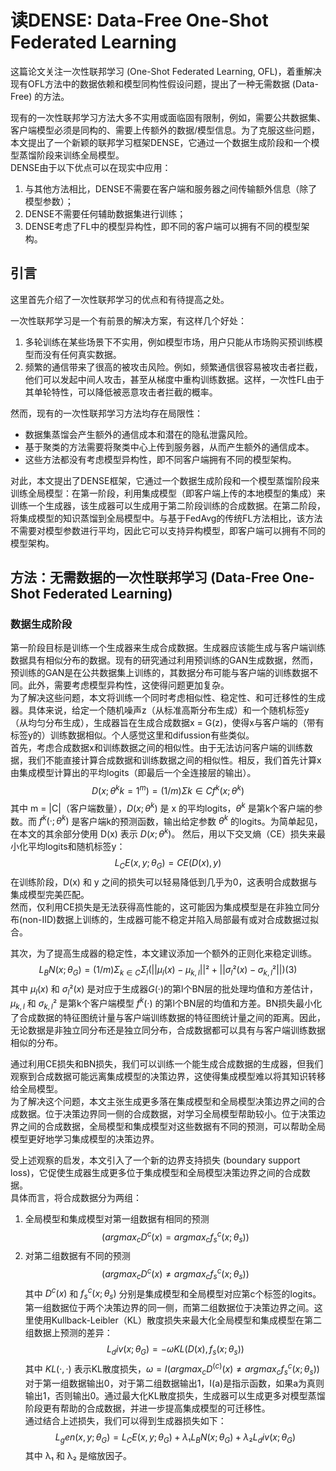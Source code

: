 # 读DENSE: Data-Free One-Shot Federated Learning

这篇论文关注一次性联邦学习 (One-Shot Federated Learning, OFL)，着重解决现有OFL方法中的数据依赖和模型同构性假设问题，提出了一种无需数据 (Data-Free) 的方法。

现有的一次性联邦学习方法大多不实用或面临固有限制，例如，需要公共数据集、客户端模型必须是同构的、需要上传额外的数据/模型信息。为了克服这些问题，本文提出了一个新颖的联邦学习框架DENSE，它通过一个数据生成阶段和一个模型蒸馏阶段来训练全局模型。  
DENSE由于以下优点可以在现实中应用：
1. 与其他方法相比，DENSE不需要在客户端和服务器之间传输额外信息（除了模型参数）；
2. DENSE不需要任何辅助数据集进行训练；
3. DENSE考虑了FL中的模型异构性，即不同的客户端可以拥有不同的模型架构。

## 引言

这里首先介绍了一次性联邦学习的优点和有待提高之处。

一次性联邦学习是一个有前景的解决方案，有这样几个好处：
1. 多轮训练在某些场景下不实用，例如模型市场，用户只能从市场购买预训练模型而没有任何真实数据。
2. 频繁的通信带来了很高的被攻击风险。例如，频繁通信很容易被攻击者拦截，他们可以发起中间人攻击，甚至从梯度中重构训练数据。这样，一次性FL由于其单轮特性，可以降低被恶意攻击者拦截的概率。

然而，现有的一次性联邦学习方法均存在局限性：
- 数据集蒸馏会产生额外的通信成本和潜在的隐私泄露风险。
- 基于聚类的方法需要将聚类中心上传到服务器，从而产生额外的通信成本。
- 这些方法都没有考虑模型异构性，即不同客户端拥有不同的模型架构。

对此，本文提出了DENSE框架，它通过一个数据生成阶段和一个模型蒸馏阶段来训练全局模型：在第一阶段，利用集成模型（即客户端上传的本地模型的集成）来训练一个生成器，该生成器可以生成用于第二阶段训练的合成数据。在第二阶段，将集成模型的知识蒸馏到全局模型中。与基于FedAvg的传统FL方法相比，该方法不需要对模型参数进行平均，因此它可以支持异构模型，即客户端可以拥有不同的模型架构。  

## 方法：无需数据的一次性联邦学习 (Data-Free One-Shot Federated Learning)

### 数据生成阶段

第一阶段目标是训练一个生成器来生成合成数据。生成器应该能生成与客户端训练数据具有相似分布的数据。现有的研究通过利用预训练的GAN生成数据，然而，预训练的GAN是在公共数据集上训练的，其数据分布可能与客户端的训练数据不同。此外，需要考虑模型异构性，这使得问题更加复杂。  
为了解决这些问题，本文将训练一个同时考虑相似性、稳定性、和可迁移性的生成器。具体来说，给定一个随机噪声z（从标准高斯分布生成）和一个随机标签y（从均匀分布生成），生成器旨在生成合成数据x = G(z)，使得x与客户端的（带有标签y的）训练数据相似。个人感觉这里和difussion有些类似。  
首先，考虑合成数据x和训练数据之间的相似性。由于无法访问客户端的训练数据，我们不能直接计算合成数据和训练数据之间的相似性。相反，我们首先计算x由集成模型计算出的平均logits（即最后一个全连接层的输出）。
$$D(x; {θ^k}{k=1}^m) = (1/m) Σ{k∈C} f^k(x; θ^k)$$
其中 m = |C|（客户端数量），$D(x; {θ^k})$ 是 x 的平均logits，$θ^k$ 是第k个客户端的参数。而 $f^k(·; θ^k)$ 是客户端k的预测函数，输出给定参数 $θ^k$ 的logits。为简单起见，在本文的其余部分使用 D(x) 表示 $D(x; {θ^k})$。
然后，用以下交叉熵（CE）损失来最小化平均logits和随机标签y：
$$L_CE(x, y; θ_G) = CE(D(x), y)$$
在训练阶段，D(x) 和 y 之间的损失可以轻易降低到几乎为0，这表明合成数据与集成模型完美匹配。  
然而，仅利用CE损失是无法获得高性能的，这可能因为集成模型是在非独立同分布(non-IID)数据上训练的，生成器可能不稳定并陷入局部最有或对合成数据过拟合。  

其次，为了提高生成器的稳定性，本文建议添加一个额外的正则化来稳定训练。
$$L_BN(x; θ_G) = (1/m) Σ_{k∈C} Σ_l (||μ_l(x) - μ_{k,l}||² + ||σ_l²(x) - σ_{k,l}²||) (3)$$
其中 $μ_l(x)$ 和 $σ_l²(x)$ 是对应于生成器$G(·)$的第l个BN层的批处理均值和方差估计，$μ_{k,l}$ 和 $σ_{k,l}²$ 是第k个客户端模型 $f^k(·)$ 的第l个BN层的均值和方差。BN损失最小化了合成数据的特征图统计量与客户端训练数据的特征图统计量之间的距离。因此，无论数据是非独立同分布还是独立同分布，合成数据都可以具有与客户端训练数据相似的分布。  

通过利用CE损失和BN损失，我们可以训练一个能生成合成数据的生成器，但我们观察到合成数据可能远离集成模型的决策边界，这使得集成模型难以将其知识转移给全局模型。  
为了解决这个问题，本文主张生成更多落在集成模型和全局模型决策边界之间的合成数据。位于决策边界同一侧的合成数据，对学习全局模型帮助较小。位于决策边界之间的合成数据，全局模型和集成模型对这些数据有不同的预测，可以帮助全局模型更好地学习集成模型的决策边界。  

受上述观察的启发，本文引入了一个新的边界支持损失 (boundary support loss)，它促使生成器生成更多位于集成模型和全局模型决策边界之间的合成数据。  
具体而言，将合成数据分为两组：
1. 全局模型和集成模型对第一组数据有相同的预测 
$$(arg max_c D^c(x) = arg max_c f_s^c(x; θ_s))$$
2. 对第二组数据有不同的预测 
$$(arg max_c D^c(x) ≠ arg max_c f_s^c(x; θ_s))$$
其中 $D^c(x)$ 和 $f_s^c(x; θ_s)$ 分别是集成模型和全局模型对应第c个标签的logits。第一组数据位于两个决策边界的同一侧，而第二组数据位于决策边界之间。这里使用Kullback-Leibler（KL）散度损失来最大化全局模型和集成模型在第二组数据上预测的差异：
$$L_div(x; θ_G) = -ω KL(D(x), f_s(x; θ_s))$$
其中 $KL(·, ·)$ 表示KL散度损失，$ω = I(arg max_c D^(c)(x) ≠ arg max_c f_s^c(x; θ_s))$ 对于第一组数据输出0，对于第二组数据输出1，I(a)是指示函数，如果a为真则输出1，否则输出0。通过最大化KL散度损失，生成器可以生成更多对模型蒸馏阶段更有帮助的合成数据，并进一步提高集成模型的可迁移性。  
通过结合上述损失，我们可以得到生成器损失如下：
$$L_gen(x, y; θ_G) = L_CE(x, y; θ_G) + λ₁ L_BN(x; θ_G) + λ₂ L_div(x; θ_G)$$ 
其中 λ₁ 和 λ₂ 是缩放因子。



